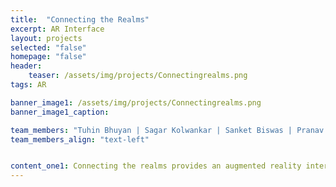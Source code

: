 ```yaml
---
title:  "Connecting the Realms"
excerpt: AR Interface
layout: projects
selected: "false"
homepage: "false"
header:
    teaser: /assets/img/projects/Connectingrealms.png
tags: AR

banner_image1: /assets/img/projects/Connectingrealms.png
banner_image1_caption:

team_members: "Tuhin Bhuyan | Sagar Kolwankar | Sanket Biswas | Pranav Kumar "
team_members_align: "text-left"


content_one1: Connecting the realms provides an augmented reality interface to alter properties and behaviors of physical objects. It uses Fluid Interface's Reality Editor to give the user easy control over daily objects. The user points his phone to the object and an interface pops up giving the information and control layouts along with the services related to the object. In addition to that, it also allows us to establish relationships between digital objects for accomplishing a common task.
---
```


